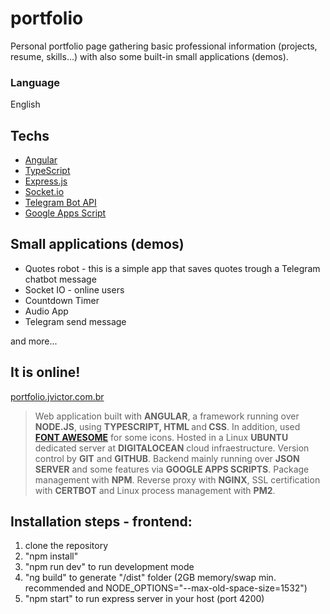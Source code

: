 # portfolio

Personal portfolio page gathering basic professional information (projects, resume, skills...) with also some built-in small applications (demos).

### Language

English

## Techs

- [Angular](https://angular.io/)
- [TypeScript](https://www.typescriptlang.org/)
- [Express.js](https://expressjs.com/)
- [Socket.io](https://socket.io/)
- [Telegram Bot API](https://core.telegram.org/bots/api)
- [Google Apps Script](https://www.google.com/script/start/)

## Small applications (demos)

- Quotes robot - this is a simple app that saves quotes trough a Telegram chatbot message
- Socket IO - online users
- Countdown Timer
- Audio App
- Telegram send message

and more...

## It is online!

[portfolio.jvictor.com.br](https://portfolio.jvictor.com.br/)
>Web application built with <b>ANGULAR</b>, a framework running over <b>NODE.JS</b>, using <b>TYPESCRIPT, HTML </b>and<b> CSS</b>. In addition, used <a href="https://fontawesome.com/license"><b>FONT AWESOME</b></a> for some icons. Hosted in a Linux <b>UBUNTU</b> dedicated server at <b>DIGITALOCEAN</b> cloud infraestructure. Version control by <b>GIT</b> and <b>GITHUB</b>. Backend mainly running over <b>JSON SERVER</b> and some features via <b>GOOGLE APPS SCRIPTS</b>. Package management with <b>NPM</b>. Reverse proxy with <b>NGINX</b>, SSL certification with <b>CERTBOT</b> and Linux process management with <b>PM2</b>.

## Installation steps - frontend:

1. clone the repository
2. "npm install"
3. "npm run dev" to run development mode
4. "ng build" to generate "/dist" folder (2GB memory/swap min. recommended and NODE_OPTIONS="--max-old-space-size=1532")
5. "npm start" to run express server in your host (port 4200)
